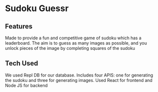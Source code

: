 # Sudoku Guessr

## Features
Made to provide a fun and competitive game of sudoku which has a leaderboard. The aim is to guess as many images as possible, and you unlock pieces of the image by completing squares of the sudoku

## Tech Used
We used Repl DB for our database. Includes four APIS: one for generating the sudoku and three for generating images. Used React for frontend and Node JS for backend

